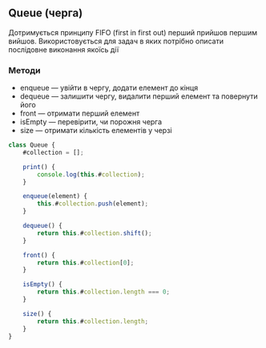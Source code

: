 ## Queue (черга)

Дотримується принципу FIFO (first in first out) перший прийшов першим вийшов. Використовується для задач в яких потрібно описати послідовне виконання якоїсь дії

### Методи

-   enqueue — увійти в чергу, додати елемент до кінця
-   dequeue — залишити чергу, видалити перший елемент та повернути його
-   front — отримати перший елемент
-   isEmpty — перевірити, чи порожня черга
-   size — отримати кількість елементів у черзі

```js
class Queue {
    #collection = [];

    print() {
        console.log(this.#collection);
    }

    enqueue(element) {
        this.#collection.push(element);
    }

    dequeue() {
        return this.#collection.shift();
    }

    front() {
        return this.#collection[0];
    }

    isEmpty() {
        return this.#collection.length === 0;
    }

    size() {
        return this.#collection.length;
    }
}
```
